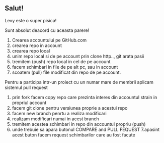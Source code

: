 ## Salut!

Levy este o super pisica!

Sunt absolut deacord cu aceasta parere!

1. Crearea accountului pe GitHub.com 
2. crearea repo in account
3. crearea repo local
4. unim repo local si de pe account prin clone http.., git arata pasii
5. tremitem (push) repo local in cel de pe account
6. facem schimbari in file de pe alt pc, sau in account
7. scoatem (pull) file modificat din repo de pe account.

Pentru a participa intr-un proiect cu un numar mare de membrii aplicam sistemul pull request
1. prin fork facem copy repo care prezinta interes din accountul strain in propriul account
2. facem git clone pentru versiunea proprie a acestui repo
3. facem new branch penrtu a realiza modificari
4. realizam modificari numai in acest branch
5. tremitem acestea schimbari in repo din accountul propriu (push)
6. unde trebuie sa apara butonul COMPARE and PULL FEQUEST 
7.apasint acest buton facem request schimbarilor care au fost facute



